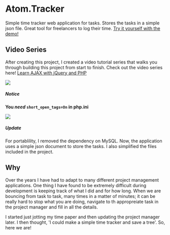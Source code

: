 # Atom.Tracker
Simple time tracker web application for tasks. Stores the tasks in a simple json file.  Great tool for freelancers to log their time. [Try it yourself with the demo!](http://alanquandt.com/plugins/Atom.Tracker/)

## Video Series
After creating this project, I created a video tutorial series that walks you through building this project from start to finish. Check out the video series here! [Learn AJAX with jQuery and PHP](https://www.youtube.com/playlist?list=PLAkMqlQoeMeggmlTJn8QLzOTohUYpHzGa)

<a target="_blank" href="https://www.youtube.com/playlist?list=PLAkMqlQoeMeggmlTJn8QLzOTohUYpHzGa"><img src="http://alanquandt.com/plugins/Atom.Tracker/cover.jpg"></a>

##### Notice
**You _need_ ```short_open_tags=On``` in php.ini**


<img src="http://alanquandt.com/plugins/Atom.Tracker/ss-001.jpg">



##### Update
For portablility, I removed the dependency on MySQL. Now, the application uses a simple json document to store the tasks. I also simplified the files included in the project.

## Why
Over the years I have had to adapt to many different project management applications.  One thing I have found to be extremely difficult during development is keeping track of what I did and for how long.  When we are bouncing from task to task, many times in a matter of minutes; it can be really hard to stop what you are doing, navigate to th appropreiate task in the project manager and fill in all the details.

I started just jotting my time paper and then updating the project manager later. I then thought, 'I could make a simple time tracker and save a tree'.  So, here we are!


